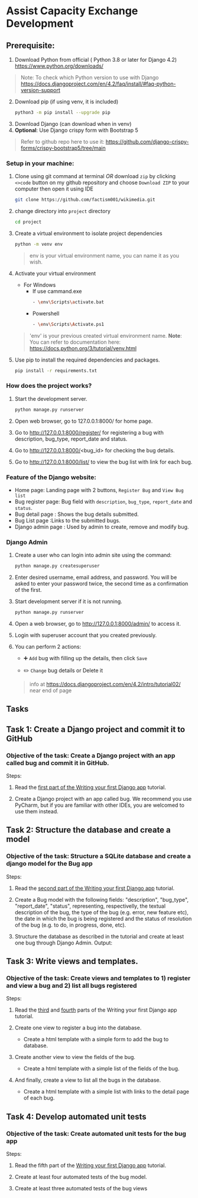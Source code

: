# Assist Capacity Exchange Development


## Prerequisite:

1. Download Python from official ( Python 3.8 or later for Django 4.2)
https://www.python.org/downloads/

>    Note: To check which Python version to use with Django 
>       https://docs.djangoproject.com/en/4.2/faq/install/#faq-python-version-support
2. Download pip (if using venv, it is included)
   ```bash
   python3 -m pip install --upgrade pip
   ```
3. Download Django (can download when in venv)
4. **Optional**: Use Django crispy form with Bootstrap 5 
   
> Refer to github repo here to use it: 
>  https://github.com/django-crispy-forms/crispy-bootstrap5/tree/main

### Setup in your machine:
1. Clone using git command at terminal *OR* download `zip` by clicking `<>code` button on my github repository and choose `Download ZIP` to your computer then open it using IDE
    ```bash
    git clone https://github.com/factism001/wikimedia.git
    ```
2. change directory into `project` directory
   ```bash
   cd project
   ```
3. Create a virtual environment to isolate project dependencies
   ```bash
   python -m venv env
   ```
    >    env is your virtual environment name, you can name it as you wish.

4. Activate your virtual environment
   - For Windows
      - If use cammand.exe
           ```bash    
          - \env\Scripts\activate.bat
           ```
      - Powershell
           ``` bash
          - \env\Scripts\Activate.ps1
           ```
    >    'env' is your previous created virtual environment name.
    > **Note**: You can refer to documentation here: https://docs.python.org/3/tutorial/venv.html


5. Use pip to install the required dependencies and packages.
   ```bash
   pip install -r requirements.txt
   ```
### How does the project works?
1. Start the development server.
   ```bash
   python manage.py runserver
    ```
2. Open web browser, go to 127.0.0.1:8000/ for home page.

3. Go to http://127.0.0.1:8000/register/ for registering a bug with description, bug_type, report_date and status.

4. Go to http://127.0.0.1:8000/<bug_id> for checking the bug details.

5. Go to http://127.0.0.1:8000/list/ to view the bug list with link for each bug.

### Feature of the Django website:
- Home page: Landing page with 2 buttons, `Register Bug` and `View Bug list`
- Bug register page: Bug field with `description`, `bug_type`, `report_date` and `status`.
- Bug detail page : Shows the bug details submitted.
- Bug List page :Links to the submitted bugs.
- Django admin page : Used by admin to create, remove and modify bug.

### Django Admin
1. Create a user who can login into admin site using the command:
    ``` bash
    python manage.py createsuperuser
    ```
2. Enter desired username, email address, and password. You will be asked to enter your password twice, the second time as a confirmation of the first.

3. Start development server if it is not running.
    ```bash
    python manage.py runserver
    ```
4. Open a web browser, go to http://127.0.0.1:8000/admin/ to access it.

5. Login with superuser account that you created previously.

6. You can perform 2 actions:

    - :heavy_plus_sign: ``Add`` bug with filling up the details, then click ``Save``

    - :pencil2: ``Change`` bug details or Delete it
   > info at https://docs.djangoproject.com/en/4.2/intro/tutorial02/ near end of page


## Tasks
## Task 1: Create a Django project and commit it to GitHub
### Objective of the task: Create a Django project with an app called bug and commit it in GitHub.
Steps:
1. Read the [first part of the Writing your first Django app](https://docs.djangoproject.com/en/4.2/intro/tutorial01/) tutorial.

2. Create a Django project with an app called bug. We recommend you use PyCharm, but if you are familiar with other IDEs, you are welcomed to use them instead.

## Task 2: Structure the database and create a model
### Objective of the task: Structure a SQLite database and create a django model for the Bug app
Steps:
1. Read the [second part of the Writing your first Django app](https://docs.djangoproject.com/en/4.2/intro/tutorial02/) tutorial.

2. Create a Bug model with the following fields: "description", "bug_type", "report_date", "status", representing, respectivelly, the textual description of the bug, the type of the bug (e.g. error, new feature etc), the date in which the bug is being registered and the status of resolution of the bug (e.g. to do, in progress, done, etc).

3. Structure the database as described in the tutorial and create at least one bug through Django Admin.
Output:

## Task 3: Write views and templates.
### Objective of the task: Create views and templates to 1) register and view a bug and 2) list all bugs registered
Steps:

1. Read the [third](https://docs.djangoproject.com/en/4.2/intro/tutorial03/) and [fourth](https://docs.djangoproject.com/en/4.2/intro/tutorial04/) parts of the Writing your first Django app tutorial.

2. Create one view to register a bug into the database.
   - Create a html template with a simple form to add the bug to database.

3. Create another view to view the fields of the bug.
   - Create a html template with a simple list of the fields of the bug.

4. And finally, create a view to list all the bugs in the database.
   - Create a html template with a simple list with links to the detail page of each bug.

## Task 4: Develop automated unit tests
### Objective of the task: Create automated unit tests for the bug app
Steps:

1. Read the fifth part of the [Writing your first Django app](https://docs.djangoproject.com/en/4.2/intro/tutorial05/) tutorial.

2. Create at least four automated tests of the bug model.

3. Create at least three automated tests of the bug views
